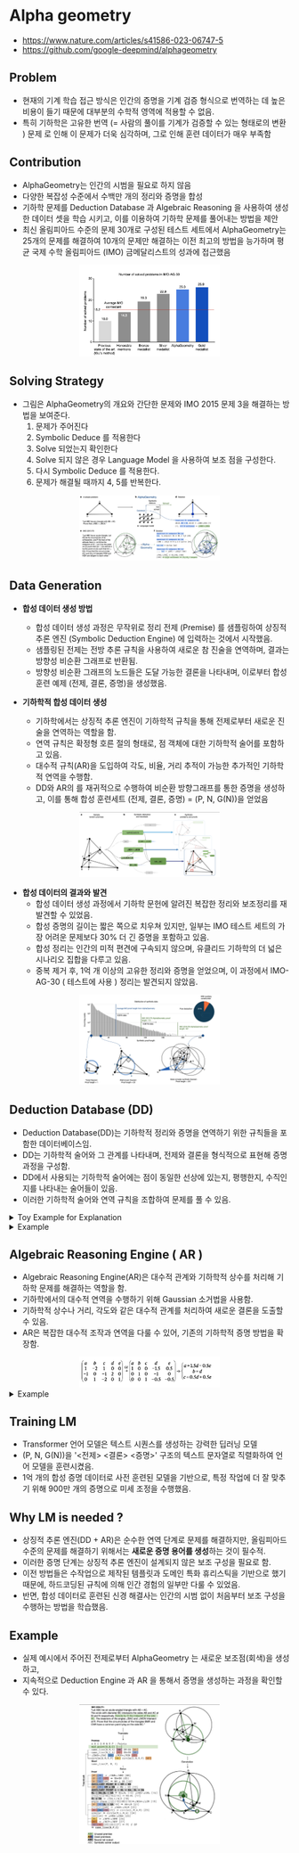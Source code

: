 # Alpha geometry

- <https://www.nature.com/articles/s41586-023-06747-5>
- <https://github.com/google-deepmind/alphageometry>

## Problem

- 현재의 기계 학습 접근 방식은 인간의 증명을 기계 검증 형식으로 번역하는 데 높은 비용이 들기 때문에 대부분의 수학적 영역에 적용할 수 없음.
- 특히 기하학은 고유한 번역 (= 사람의 풀이를 기계가 검증할 수 있는 형태로의 변환 ) 문제  로 인해 이 문제가 더욱 심각하며, 그로 인해 훈련 데이터가 매우 부족함

## Contribution

- AlphaGeometry는 인간의 시범을 필요로 하지 않음
- 다양한 복잡성 수준에서 수백만 개의 정리와 증명을 합성
- 기하학 문제를 Deduction Database 과 Algebraic Reasoning 을 사용하여 생성한 데이터 셋을 학습 시키고, 이를 이용하여 기하학 문제를 풀어내는 방법을 제안
- 최신 올림피아드 수준의 문제 30개로 구성된 테스트 세트에서 AlphaGeometry는 25개의 문제를 해결하여 10개의 문제만 해결하는 이전 최고의 방법을 능가하며 평균 국제 수학 올림피아드 (IMO) 금메달리스트의 성과에 접근했음

<div style="text-align: center;">
    <img src=/img/TSK-1966/figure_2.png width=50%>
</div>

## Solving Strategy

- 그림은 AlphaGeometry의 개요와 간단한 문제와 IMO 2015 문제 3을 해결하는 방법을 보여준다.
    1. 문제가 주어진다
    2. Symbolic Deduce 를 적용한다
    3. Solve 되었는지 확인한다
    4. Solve 되지 않은 경우 Language Model 을 사용하여 보조 점을 구성한다.
    5. 다시 Symbolic Deduce 를 적용한다.
    6. 문제가 해결될 때까지 4, 5를 반복한다.

<div style="text-align: center;">
    <img src=/img/TSK-1966/figure_1.png width=50%>
</div>

## Data Generation

- **합성 데이터 생성 방법**
    - 합성 데이터 생성 과정은 무작위로 정리 전제 (Premise) 를 샘플링하여 상징적 추론 엔진 (Symbolic Deduction Engine) 에 입력하는 것에서 시작했음.
    - 샘플링된 전제는 전방 추론 규칙을 사용하여 새로운 참 진술을 연역하며, 결과는 방향성 비순환 그래프로 반환됨.
    - 방향성 비순환 그래프의 노드들은 도달 가능한 결론을 나타내며, 이로부터 합성 훈련 예제 (전제, 결론, 증명)을 생성했음.

- **기하학적 합성 데이터 생성**
    - 기하학에서는 상징적 추론 엔진이 기하학적 규칙을 통해 전제로부터 새로운 진술을 연역하는 역할을 함.
    - 연역 규칙은 확정형 호른 절의 형태로, 점 객체에 대한 기하학적 술어를 포함하고 있음.
    - 대수적 규칙(AR)을 도입하여 각도, 비율, 거리 추적이 가능한 추가적인 기하학적 연역을 수행함.
    - DD와 AR의 를 재귀적으로 수행하여 비순환 방향그래프를 통한 증명을 생성하고, 이를 통해 합성 훈련세트 (전제, 결론, 증명) = (P, N, G(N))을 얻었음

<div style="text-align: center;">
    <img src=/img/TSK-1966/figure_3.png width=50%>
</div>

- **합성 데이터의 결과와 발견**
    - 합성 데이터 생성 과정에서 기하학 문헌에 알려진 복잡한 정리와 보조정리를 재발견할 수 있었음.
    - 합성 증명의 길이는 짧은 쪽으로 치우쳐 있지만, 일부는 IMO 테스트 세트의 가장 어려운 문제보다 30% 더 긴 증명을 포함하고 있음.
    - 합성 정리는 인간의 미적 편견에 구속되지 않으며, 유클리드 기하학의 더 넓은 시나리오 집합을 다루고 있음.
    - 중복 제거 후, 1억 개 이상의 고유한 정리와 증명을 얻었으며, 이 과정에서 IMO-AG-30 ( 테스트에 사용 ) 정리는 발견되지 않았음.

<div style="text-align: center;">
    <img src=/img/TSK-1966/figure_4.png width=50%>
</div>

## Deduction Database (DD)

- Deduction Database(DD)는 기하학적 정리와 증명을 연역하기 위한 규칙들을 포함한 데이터베이스임.
- DD는 기하학적 술어와 그 관계를 나타내며, 전제와 결론을 형식적으로 표현해 증명 과정을 구성함.
- DD에서 사용되는 기하학적 술어에는 점이 동일한 선상에 있는지, 평행한지, 수직인지를 나타내는 술어들이 있음.
- 이러한 기하학적 술어와 연역 규칙을 조합하여 문제를 풀 수 있음.

<details markdown="1">
<summary>Toy Example for Explanation</summary>

### Example Deduction Engine

- <http://www.mmrc.iss.ac.cn/~xgao/paper/jar-gdbase.pdf>
- `predicates` 로 다음과 같은 것들이 소개된다
    - points (A, B, C) - 세 점 A, B, C 가 존재한다.
    - coll (E, A, C) - 점 E, A, C 가 같은 선상에 존재한다.
    - para (A, B, C, D) - AB 와 CD 가 평행하다.
    - perp (A, B, C, D) - AB 와 CD 가 수직이다.
    - midp (M, A, B) - M 은 A와 B의 중점이다.

- `premise` 는 전제를 의미한다. 문제에서 주어진 조건들을 형식적으로 변환한 것을 의미한다.
    - 다음과 같은 예시를 생각해볼 수 있다.

    ```python
    premises = [
        ("triangle", "A", "B", "C"),
        ("interior_angle", "angle_ABC", "C")
    ]
    ```

    - `triangle` 은 세 점이 삼각형을 이룬다는 것을 의미한다.
    - `interior_angle` 은 내각을 의미한다. ABC 의 내각이 C 라는 것을 의미한다.

- `conclusion` 은 결론을 의미한다. 문제에서 구해야 하는 것을 형식적으로 표현한 것을 의미한다.
    - 다음과 같은 예시를 생각해볼 수 있다.

    ```python
    goal = ("exterior_angle", "angle_ABC", "angle_BCA", "angle_CAB")
    ```

    - `exterior_angle` 은 외각을 의미한다. ABC 의 외각이 BCA 와 CAB 의 합이라는 것을 의미한다.

- `deduction rule` 은 추론 규칙을 의미한다.
    - 전제로부터 결론을 도출하는 방법을 의미한다.
    - 아래와 같이, 어떤 전제가 주어질 때 도출할 수 있는 연역적 규칙들을 의미한다.
    - [Modus_ponens](https://en.wikipedia.org/wiki/Modus_ponens) 와 같은 추론 규칙을 생각해볼 수 있다.

    ```python
    def exterior_angle_of_triangle(premises):
    new_conclusions = []
    for premise1 in premises:
        if premise1[0] == "triangle":
            A, B, C = premise1[1], premise1[2], premise1[3]
            # 추가적인 전제를 검사합니다.
            for premise2 in premises:
                if premise2[0] == "interior_angle":
                    interior_angle, vertex = premise2[1], premise2[2]
                    if vertex == C and interior_angle == f"angle_{A}{B}{C}":
                        new_conclusions.append(
                            (
                                "exterior_angle",
                                f"angle_{B}{A}{C}",
                                f"angle_{A}{B}{C}",
                                f"angle_{B}{C}{A}",
                            )
                        )
    return new_conclusions
    ```

- `solver` 는 주어진 `premises` 와 `deduction rule` 을 반복적으로 적용하여 `goal` 을 도출하는 과정을 의미

    ```python
    # Solver
    def apply_deduction_rules(premises, goal=None, max_iterations=10000):
        conclusions = []
        seen_premises = set(premises)
        iterations = 0

        while True:
            new_conclusions = []
            iterations += 1

            # Apply each deduction strategy
            for strategy in [
                sum_of_angles_in_triangle,
                exterior_angle_of_triangle,
            ]:
                strategy_conclusions = strategy(premises)
                for conclusion in strategy_conclusions:
                    if conclusion not in seen_premises:
                        new_conclusions.append(conclusion)
                        seen_premises.add(conclusion)
                        # Check if the goal has been achieved
                        if goal and conclusion == goal:
                            conclusions.append(conclusion)
                            return conclusions

            # If no new conclusions, break the loop
            if not new_conclusions:
                break

            # If maximum iterations reached, break the loop
            if iterations >= max_iterations:
                print("Max iterations reached, stopping deduction")
                break

            conclusions.extend(new_conclusions)
            premises.extend(new_conclusions)  # Update premises with new conclusions

        return conclusions

    def traceback(conclusions, premises):
        proof = premises.copy()
        for conclusion in conclusions:
            if conclusion not in proof:
                proof.append(conclusion)
        return proof
    ```

- 종합적으로 Deduction Engine 을 이용해 문제를 푸는 과정은 다음과 같이 생각해볼 수 있다.

    ```python
    # 예시: 다양한 전제와 추론 규칙 적용
    premises = [
        ("triangle", "A", "B", "C"),
        ("interior_angle", "angle_ABC", "C")  # 내각의 전제를 추가합니다.
    ]
    goal = ("exterior_angle", "angle_ABC", "angle_BCA", "angle_CAB")
    conclusions = apply_deduction_rules(premises, goal)
    proof = traceback(conclusions, premises)

    print(f"Proof:")
    for step in proof:
        print(step)
    ```

</details>

<details markdown="1">
<summary>Example</summary>

- M 이 AB 의 중점이고, O 가 AB 에 수직이라면, OA 와 OB 는 같다는 것을 도출하는 [deduction rule](https://github.com/google-deepmind/alphageometry/blob/a8a1dc70818c1253b6524d761510a6ec6df39c07/rules.txt#L23) 을 도출하는 코드이다.
- 해당 코드는 [여기](https://github.com/google-deepmind/alphageometry/blob/a8a1dc70818c1253b6524d761510a6ec6df39c07/dd.py#L212) 에서 확인할 수 있다.

```python
def match_midp_perp_cong(
    g: gh.Graph,
    g_matcher: Callable[str, list[tuple[gm.Point, ...]]],
    theorem: pr.Theorem,
) -> Generator[dict[str, gm.Point], None, None]:
  """Match midp M A B, perp O M A B => cong O A O B."""
  for m, a, b in g.all_midps():
    ab = g._get_line(a, b)
    for l in m.neighbors(gm.Line):
      if g.check_perpl(l, ab):
        for o in l.neighbors(gm.Point):
          if o != m:
            yield dict(zip('ABMO', [a, b, m, o]))
```

</details>

## Algebraic Reasoning Engine ( AR )

- Algebraic Reasoning Engine(AR)은 대수적 관계와 기하학적 상수를 처리해 기하학 문제를 해결하는 역할을 함.
- 기하학에서의 대수적 연역을 수행하기 위해 Gaussian 소거법을 사용함.
- 기하학적 상수나 거리, 각도와 같은 대수적 관계를 처리하여 새로운 결론을 도출할 수 있음.
- AR은 복잡한 대수적 조작과 연역을 다룰 수 있어, 기존의 기하학적 증명 방법을 확장함.

<div style="text-align: center;">
    <img src=/img/TSK-1966/equation_1.png width=50%>
</div>

<details markdown="1">
<summary>Example</summary>

```python
class GeometricTable(Table):
  """Abstract class representing the coefficient matrix (table) A."""
  # ... 생략
  def get_all_eqs_and_why(
      self, return_quads: bool
  ) -> Generator[Any, None, None]:
    for out in super().get_all_eqs_and_why(return_quads):
      if len(out) == 3:
        x, y, why = out
        x, y = self.map2obj([x, y])
        yield x, y, why
      if len(out) == 4:
        x, y, f, why = out
        x, y = self.map2obj([x, y])
        yield x, y, f, why
      if len(out) == 5:
        a, b, x, y, why = out
        a, b, x, y = self.map2obj([a, b, x, y])
        yield a, b, x, y, why

```

- 아래 예시를 보면 `add_eq`, `add_const_ratio`, `add_eqratio` 를 통해서 전제를 추가하고, `get_all_eqs_and_why` 를 통해 새롭게 결론을 도출하는 AR 과정을 확인할 수 있다.
- 실제 코드 예시는 [여기](https://github.com/google-deepmind/alphageometry/blob/a8a1dc70818c1253b6524d761510a6ec6df39c07/ar.py#L526) 있다.

```python
class RatioTable(GeometricTable):
  """Coefficient matrix A for log(distance)."""

  def __init__(self, name: str = ''):
    name = name or '1'
    super().__init__(name)
    self.one = self.const

  def add_eq(self, l1: gm.Length, l2: gm.Length, dep: pr.Dependency) -> None:
    l1, l2 = self.get_name([l1, l2])
    return super().add_eq3(l1, l2, 0.0, dep)

  def add_const_ratio(
      self, l1: gm.Length, l2: gm.Length, m: float, n: float, dep: pr.Dependency
  ) -> None:
    l1, l2 = self.get_name([l1, l2])
    return super().add_eq2(l1, l2, m, n, dep)

  def add_eqratio(
      self,
      l1: gm.Length,
      l2: gm.Length,
      l3: gm.Length,
      l4: gm.Length,
      dep: pr.Dependency,
  ) -> None:
    l1, l2, l3, l4 = self.get_name([l1, l2, l3, l4])
    return self.add_eq4(l1, l2, l3, l4, dep)

  def get_all_eqs_and_why(self) -> Generator[Any, None, None]:
    return super().get_all_eqs_and_why(True)

```

- 실제로 AR 이 적용되는 코드는 [여기](https://github.com/google-deepmind/alphageometry/blob/a8a1dc70818c1253b6524d761510a6ec6df39c07/graph.py#L370) 에서 확인할 수 있다.

</details>

## Training LM

- Transformer 언어 모델은 텍스트 시퀀스를 생성하는 강력한 딥러닝 모델
- (P, N, G(N))을 '<전제> <결론> <증명>' 구조의 텍스트 문자열로 직렬화하여 언어 모델을 훈련시켰음.
- 1억 개의 합성 증명 데이터로 사전 훈련된 모델을 기반으로, 특정 작업에 더 잘 맞추기 위해 900만 개의 증명으로 미세 조정을 수행했음.

## Why LM is needed ?

- 상징적 추론 엔진(DD + AR)은 순수한 연역 단계로 문제를 해결하지만, 올림피아드 수준의 문제를 해결하기 위해서는 **새로운 증명 용어를 생성**하는 것이 필수적.
- 이러한 증명 단계는 상징적 추론 엔진이 설계되지 않은 보조 구성을 필요로 함.
- 이전 방법들은 수작업으로 제작된 템플릿과 도메인 특화 휴리스틱을 기반으로 했기 때문에, 하드코딩된 규칙에 의해 인간 경험의 일부만 다룰 수 있었음.
- 반면, 합성 데이터로 훈련된 신경 해결사는 인간의 시범 없이 처음부터 보조 구성을 수행하는 방법을 학습했음.

## Example

- 실제 예시에서 주어진 전제로부터 AlphaGeometry 는 새로운 보조점(회색)을 생성하고,
- 지속적으로 Deduction Engine 과 AR 을 통해서 증명을 생성하는 과정을 확인할 수 있다.

<div style="text-align: center;">
    <img src=/img/TSK-1966/figure_5.png width=50%>
</div>
